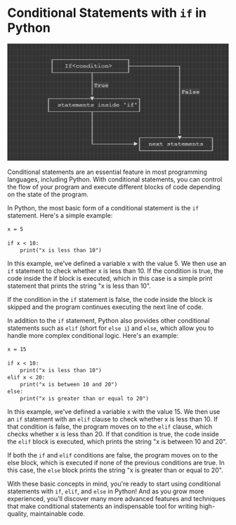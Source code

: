 # Conditional Statements with `if` in Python

![if-condition](/img/if.png)

Conditional statements are an essential feature in most programming languages, including Python. With conditional statements, you can control the flow of your program and execute different blocks of code depending on the state of the program.

In Python, the most basic form of a conditional statement is the `if` statement. Here's a simple example:

    x = 5

    if x < 10:
        print("x is less than 10")

In this example, we've defined a variable x with the value 5. We then use an `if` statement to check whether x is less than 10. If the condition is true, the code inside the if block is executed, which in this case is a simple print statement that prints the string "x is less than 10".

If the condition in the `if` statement is false, the code inside the block is skipped and the program continues executing the next line of code.

In addition to the `if` statement, Python also provides other conditional statements such as `elif` (short for `else i`) and `else`, which allow you to handle more complex conditional logic. Here's an example:

    x = 15

    if x < 10:
        print("x is less than 10")
    elif x < 20:
        print("x is between 10 and 20")
    else:
        print("x is greater than or equal to 20")

In this example, we've defined a variable x with the value 15. We then use an `if` statement with an `elif` clause to check whether x is less than 10. If that condition is false, the program moves on to the `elif` clause, which checks whether x is less than 20. If that condition is true, the code inside the `elif` block is executed, which prints the string "x is between 10 and 20".

If both the `if` and `elif` conditions are false, the program moves on to the else block, which is executed if none of the previous conditions are true. In this case, the `else` block prints the string "x is greater than or equal to 20".

With these basic concepts in mind, you're ready to start using conditional statements with `if`, `elif`, and `else` in Python! And as you grow more experienced, you'll discover many more advanced features and techniques that make conditional statements an indispensable tool for writing high-quality, maintainable code.
